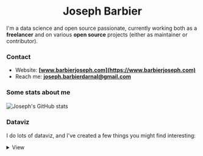 <div align="center">

# Joseph Barbier

</div>

I'm a data science and open source passionate, currently working both as a **freelancer** and on various **open source** projects (either as maintainer or contributor).

### Contact

- Website: **[www.barbierjoseph.com](https://www.barbierjoseph.com)**
- Reach me: **joseph.barbierdarnal@gmail.com**

### Some stats about me

<img align="center" src="https://github-readme-stats.vercel.app/api?username=JosephBARBIERDARNAL&show_icons=true&include_all_commits=true" alt="Joseph's GitHub stats" />

### Dataviz

I do lots of dataviz, and I've created a few things you might find interesting:

<details>
   <summary>View</summary>

![Evolution of unemployment](https://github.com/JosephBARBIERDARNAL/static/blob/main/graph/linechart-unemployment-world/unemployment_linecharts.png?raw=true)

![CO2 consumption in Europe](https://github.com/JosephBARBIERDARNAL/static/blob/main/graph/map-co2-consumption-europe/image.png?raw=true)

![Earthquakes around the world](https://github.com/JosephBARBIERDARNAL/static/blob/main/graph/map-earthquakes-world/image.png?raw=true)

![Japan population evolution](https://github.com/JosephBARBIERDARNAL/static/blob/main/graph/area-japan-population/image.png?raw=true)

![Temperature evolution](https://github.com/JosephBARBIERDARNAL/static/blob/main/graph/lollipop-temperature-evolution/image.png?raw=true)

![Gender gap in the Pacific](https://github.com/JosephBARBIERDARNAL/static/blob/main/graph/pacific-dataviz-challenge/image.png?raw=true)

![Evolution of natural disasters](https://github.com/JosephBARBIERDARNAL/static/blob/main/graph/stacked-area-natural-disasters/image.png?raw=true)

</details>

